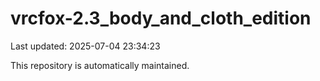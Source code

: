# vrcfox-2.3_body_and_cloth_edition

Last updated: 2025-07-04 23:34:23

This repository is automatically maintained.
